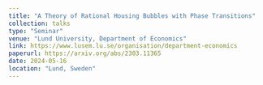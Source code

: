 ```yaml
---
title: "A Theory of Rational Housing Bubbles with Phase Transitions"
collection: talks
type: "Seminar"
venue: "Lund University, Department of Economics"
link: https://www.lusem.lu.se/organisation/department-economics
paperurl: https://arxiv.org/abs/2303.11365
date: 2024-05-16
location: "Lund, Sweden"
---
```

